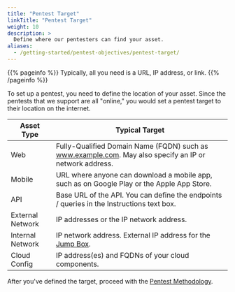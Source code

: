 ```yaml
---
title: "Pentest Target"
linkTitle: "Pentest Target"
weight: 10
description: >
  Define where our pentesters can find your asset.
aliases:
  - /getting-started/pentest-objectives/pentest-target/
---
```


{{% pageinfo %}}
Typically, all you need is a URL, IP address, or link.
{{% /pageinfo %}}

To set up a pentest, you need to define the location of your asset.
Since the pentests that we support are all "online," you would set a pentest target to
their location on the internet.

| Asset Type       | Typical Target                                                                                         |
| ---------------- | ------------------------------------------------------------------------------------------------------ |
| Web              | Fully-Qualified Domain Name (FQDN) such as www.example.com. May also specify an IP or network address. |
| Mobile           | URL where anyone can download a mobile app, such as on Google Play or the Apple App Store.             |
| API              | Base URL of the API. You can define the endpoints / queries in the Instructions text box.              |
| External Network | IP addresses or the IP network address.                                                                |
| Internal Network | IP network address. External IP address for the [Jump Box](/getting-started/glossary/#jump-box).       |
| Cloud Config     | IP address(es) and FQDNs of your cloud components.                                                     |

After you've defined the target, proceed with the [Pentest Methodology](/methodologies/).
